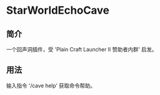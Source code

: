 # StarWorldEchoCave

## 简介

一个回声洞插件，受 'Plain Craft Launcher Ⅱ 赞助者内群' 启发。

## 用法

输入指令 '/cave help' 获取命令帮助。
